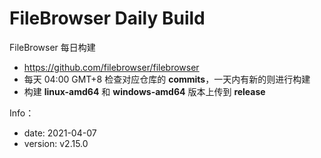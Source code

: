 # FileBrowser Daily Build

FileBrowser 每日构建
- https://github.com/filebrowser/filebrowser
- 每天 04:00 GMT+8 检查对应仓库的 **commits**，一天内有新的则进行构建
- 构建 **linux-amd64** 和 **windows-amd64** 版本上传到 **release**

Info：
- date: 2021-04-07
- version: v2.15.0